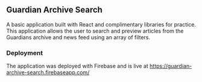 ## Guardian Archive Search
A basic application built with React and complimentary libraries for practice. This application allows the user to search and preview articles from the Guardians archive and news feed using an array of filters.

### Deployment
The application was deployed with Firebase and is live at https://guardian-archive-search.firebaseapp.com/

